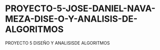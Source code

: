 # PROYECTO-5-JOSE-DANIEL-NAVA-MEZA-DISE-O-Y-ANALISIS-DE-ALGORITMOS
PROYECTO 5 DISEÑO Y ANALISISDE ALGORITMOS 
